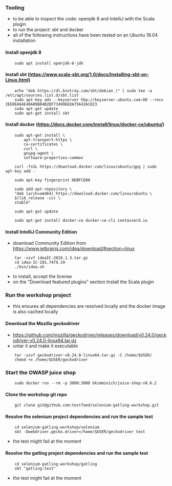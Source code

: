 ### Tooling
- to be able to inspect the code: openjdk 8 and IntelliJ with the Scala plugin
- to run the project: sbt and docker
- all of the following instructions have been tested on an Ubuntu 18.04 installation

#### Install openjdk 8
```
    sudo apt install openjdk-8-jdk
```

#### Install sbt (https://www.scala-sbt.org/1.0/docs/Installing-sbt-on-Linux.html)
```
    echo "deb https://dl.bintray.com/sbt/debian /" | sudo tee -a /etc/apt/sources.list.d/sbt.list
    sudo apt-key adv --keyserver hkp://keyserver.ubuntu.com:80 --recv 2EE0EA64E40A89B84B2DF73499E82A75642AC823
    sudo apt-get update
    sudo apt-get install sbt
```

#### Install docker (https://docs.docker.com/install/linux/docker-ce/ubuntu/)

```
    sudo apt-get install \
        apt-transport-https \
        ca-certificates \
        curl \
        gnupg-agent \
        software-properties-common

    curl -fsSL https://download.docker.com/linux/ubuntu/gpg | sudo apt-key add -

    sudo apt-key fingerprint 0EBFCD88

    sudo add-apt-repository \
    "deb [arch=amd64] https://download.docker.com/linux/ubuntu \
    $(lsb_release -cs) \
    stable"

    sudo apt-get update

    sudo apt-get install docker-ce docker-ce-cli containerd.io
```

#### Install IntelliJ Community Edition
- download Community Edition from https://www.jetbrains.com/idea/download/#section=linux
```
    tar -xzvf ideaIC-2019.1.3.tar.gz
    cd idea-IC-191.7479.19
    ./bin/idea.sh

```
- to install, accept the license
- on the "Download featured plugins" section Install the Scala plugin

### Run the workshop project
- this ensures all dependencies are resolved locally and the docker image is also cached locally

#### Download the Mozilla geckodriver
- https://github.com/mozilla/geckodriver/releases/download/v0.24.0/geckodriver-v0.24.0-linux64.tar.gz
- untar it and make it executable
```
    tar -xzvf geckodriver-v0.24.0-linux64.tar.gz -C /home/$USER/
    chmod +x /home/$USER/geckodriver
```

### Start the OWASP juice shop
```
    sudo docker run --rm -p 3000:3000 bkimminich/juice-shop:v8.6.2
```

#### Clone the workshop git repo
```
    git clone git@github.com:testfeed/selenium-gatling-workshop.git
```

#### Resolve the selenium project dependencies and run the sample test
```
    cd selenium-gatling-workshop/selenium
    sbt -Dwebdriver.gecko.driver=/home/$USER/geckodriver test

```
- the test might fail at the moment

#### Resolve the gatling project dependencies and run the sample test
```
    cd selenium-gatling-workshop/gatling
    sbt "gatling:test"
```
- the test might fail at the moment
